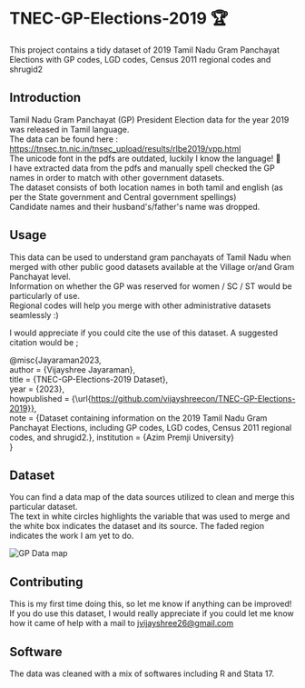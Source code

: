 # TNEC-GP-Elections-2019 🏆

This project contains a tidy dataset of 2019 Tamil Nadu Gram Panchayat Elections with GP codes, LGD codes, Census 2011 regional codes and shrugid2

## Introduction

Tamil Nadu Gram Panchayat (GP) President Election data for the year 2019 was released in Tamil language. 	<br>
The data can be found here : https://tnsec.tn.nic.in/tnsec_upload/results/rlbe2019/vpp.html 	<br>
The unicode font in the pdfs are outdated, luckily I know the language! 🌸 <br>
I have extracted data from the pdfs and manually spell checked the GP names in order to match with other government datasets. <br>
The dataset consists of both location names in both tamil and english (as per the State government and Central government spellings) <br>
Candidate names and their husband's/father's name was dropped. <br>


## Usage
This data can be used to understand gram panchayats of Tamil Nadu when merged with other public good datasets available at the Village or/and Gram Panchayat level. <br>
Information on whether the GP was reserved for women / SC / ST would be particularly of use. <br>
Regional codes will help you merge with other administrative datasets seamlessly :) <br>

I would appreciate if you could cite the use of this dataset. A suggested citation would be ;

@misc{Jayaraman2023, <br>
  author = {Vijayshree Jayaraman}, <br>
  title = {TNEC-GP-Elections-2019 Dataset}, <br>
  year = {2023}, <br>
  howpublished = {\url{https://github.com/vijayshreecon/TNEC-GP-Elections-2019}}, <br>
  note = {Dataset containing information on the 2019 Tamil Nadu Gram Panchayat Elections, including GP codes, LGD codes, Census 2011 regional codes, and shrugid2.},
  institution = {Azim Premji University} <br>
}

## Dataset
You can find a data map of the data sources utilized to clean and merge this particular dataset. <br>
The text in white circles highlights the variable that was used to merge and the white box indicates the dataset and its source. The faded region indicates the work I am yet to do.

![GP Data map](https://github.com/vijayshreecon/TNEC-GP-Elections-2019/assets/149927027/6d03a2c3-7e01-4ee3-906b-d6112bac56d0)

## Contributing

This is my first time doing this, so let me know if anything can be improved! <br>
If you do use this dataset, I would really appreciate if you could let me know how it came of help with a mail to jvijayshree26@gmail.com <br>

## Software

The data was cleaned with a mix of softwares including R and Stata 17. <br>



